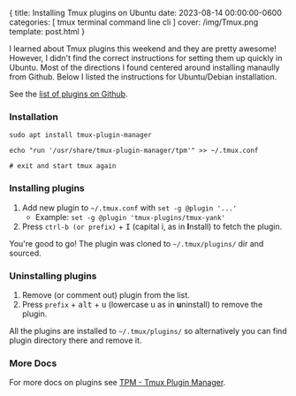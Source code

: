 {
  title: Installing Tmux plugins on Ubuntu
  date: 2023-08-14 00:00:00-0600
  categories:
  [
    tmux
    terminal
    command line
    cli
  ]
  cover: /img/Tmux.png
  template: post.html
}


I learned about Tmux plugins this weekend and they are pretty awesome! However, I didn't find the correct instructions for setting them up quickly in Ubuntu. Most of the directions I found centered around installing manaully from Github. Below I listed the instructions for Ubuntu/Debian installation.

See the [list of plugins on Github](https://github.com/tmux-plugins/list).

### Installation

```
sudo apt install tmux-plugin-manager

echo "run '/usr/share/tmux-plugin-manager/tpm'" >> ~/.tmux.conf

# exit and start tmux again
```

### Installing plugins

1. Add new plugin to `~/.tmux.conf` with `set -g @plugin '...'`
    - Example: `set -g @plugin 'tmux-plugins/tmux-yank'`
2. Press `ctrl-b (or prefix)` + <kbd>I</kbd> (capital i, as in **I**nstall) to fetch the plugin.

You're good to go! The plugin was cloned to `~/.tmux/plugins/` dir and sourced.

### Uninstalling plugins

1. Remove (or comment out) plugin from the list.
2. Press `prefix` + <kbd>alt</kbd> + <kbd>u</kbd> (lowercase u as in **u**ninstall) to remove the plugin.

All the plugins are installed to `~/.tmux/plugins/` so alternatively you can
find plugin directory there and remove it.

### More Docs

For more docs on plugins see [TPM - Tmux Plugin Manager](https://github.com/tmux-plugins/tpm).
